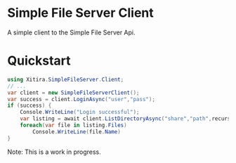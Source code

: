# Simple File Server Client

A simple client to the Simple File Server Api.

# Quickstart

```csharp
using Xitira.SimpleFileServer.Client;
// ...
var client = new SimpleFileServerClient();
var success = client.LoginAsync("user","pass");
if (success) {
    Console.WriteLine("Login successful");
    var listing = await client.ListDirectoryAsync("share","path",recursive:true);
    foreach(var file in listing.Files)
        Console.WriteLine(file.Name)
}

```

Note: This is a work in progress.